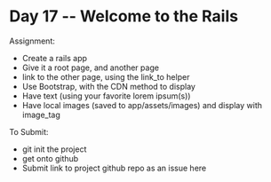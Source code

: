 Day 17 -- Welcome to the Rails
======================

Assignment:  
* Create a rails app
* Give it a root page, and another page
* link to the other page, using the link_to helper
* Use Bootstrap, with the CDN method to display
* Have text (using your favorite lorem ipsum(s))
* Have local images (saved to app/assets/images) and display with image_tag

To Submit:  
* git init the project
* get onto github
* Submit link to project github repo as an issue here
